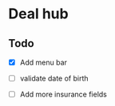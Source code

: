 # Deal hub

## Todo

- [x] Add menu bar
- [ ] validate date of birth
- [ ] Add more insurance fields

